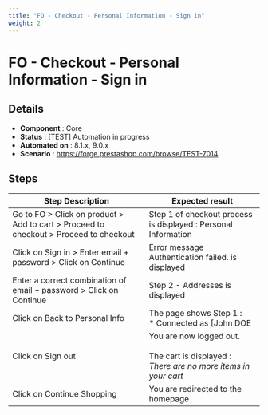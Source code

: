 ```yaml
---
title: "FO - Checkout - Personal Information - Sign in"
weight: 2
---
```


# FO - Checkout - Personal Information - Sign in
## Details
* **Component** : Core
* **Status** : [TEST] Automation in progress
* **Automated on** : 8.1.x, 9.0.x
* **Scenario** : https://forge.prestashop.com/browse/TEST-7014

## Steps
| Step Description | Expected result |
| ----- | ----- |
| Go to FO > Click on product > Add to cart > Proceed to checkout > Proceed to checkout | Step 1 of checkout process is displayed : Personal Information |
| Click on Sign in > Enter email + password > Click on Continue | Error message Authentication failed. is displayed |
| Enter a correct combination of email + password > Click on Continue | Step 2 - Addresses is displayed |
| Click on Back to Personal Info | The page shows Step 1 :<br> * Connected as [John DOE|http://127.0.0.1:8081/develop/en/identity].<br> * Not you? [Log out|http://127.0.0.1:8081/develop/en/?mylogout=]<br><br>_If you sign out now, your cart will be emptied._ |
| Click on Sign out | You are now logged out.<br><br>The cart is displayed :<br> _There are no more items in your cart_ |
| Click on Continue Shopping | You are redirected to the homepage |

